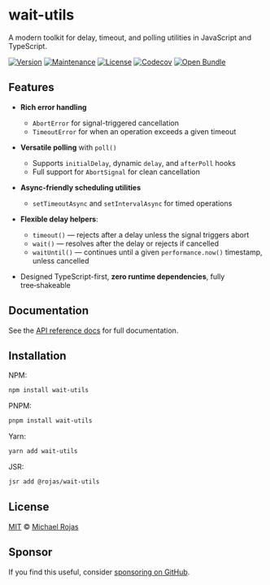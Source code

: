 # wait-utils

A modern toolkit for delay, timeout, and polling utilities in JavaScript and TypeScript.

[![Version](https://img.shields.io/npm/v/wait-utils.svg)](https://www.npmjs.com/package/wait-utils)
[![Maintenance](https://img.shields.io/maintenance/yes/2025)](https://github.com/havelessbemore/wait-utils/graphs/commit-activity)
[![License](https://img.shields.io/github/license/havelessbemore/wait-utils.svg)](https://github.com/havelessbemore/wait-utils/blob/main/LICENSE)
[![Codecov](https://img.shields.io/codecov/c/gh/havelessbemore/wait-utils)](https://codecov.io/gh/havelessbemore/wait-utils)
[![Open Bundle](https://deno.bundlejs.com/badge?q=wait-utils&treeshake=[*]&config={%22package.json%22:{%22name%22:%22wait-utils%22}})](https://bundlejs.com/?q=wait-utils&treeshake=%5B*%5D&config=%7B%22package.json%22%3A%7B%22name%22%3A%22wait-utils%22%7D%7D)

## Features

- **Rich error handling**
  - `AbortError` for signal-triggered cancellation
  - `TimeoutError` for when an operation exceeds a given timeout

- **Versatile polling** with `poll()`
  - Supports `initialDelay`, dynamic `delay`, and `afterPoll` hooks
  - Full support for `AbortSignal` for clean cancellation

- **Async-friendly scheduling utilities**
  - `setTimeoutAsync` and `setIntervalAsync` for timed operations

- **Flexible delay helpers**:
  - `timeout()` — rejects after a delay unless the signal triggers abort
  - `wait()` — resolves after the delay or rejects if cancelled
  - `waitUntil()` — continues until a given `performance.now()` timestamp, unless cancelled

- Designed TypeScript-first, **zero runtime dependencies**, fully tree‑shakeable

## Documentation

See the [API reference docs](https://github.com/havelessbemore/wait-utils/blob/main/docs/globals.md) for full documentation.

## Installation

NPM:

```bash
npm install wait-utils
```

PNPM:

```bash
pnpm install wait-utils
```

Yarn:

```bash
yarn add wait-utils
```

JSR:

```bash
jsr add @rojas/wait-utils
```

## License

[MIT](./LICENSE) © [Michael Rojas](https://github.com/havelessbemore)

## Sponsor

If you find this useful, consider [sponsoring on GitHub](https://github.com/sponsors/havelessbemore).
